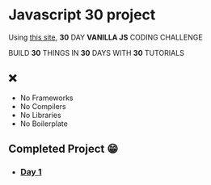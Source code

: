 # Javascript 30 project

Using [this site](https://javascript30.com/), **30** DAY **VANILLA JS** CODING CHALLENGE

BUILD **30** THINGS IN **30** DAYS WITH **30** TUTORIALS

## ❌
- No Frameworks 
- No Compilers
- No Libraries
- No Boilerplate

## Completed Project 😁
- ### <a href="./01 - JavaScript Drum Kit/index-START.html">Day 1</a>